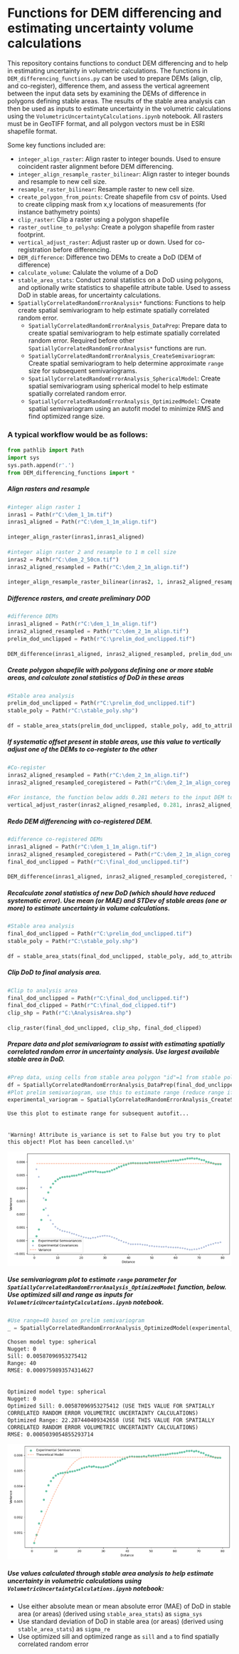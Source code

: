 # Functions for DEM differencing and estimating uncertainty volume calculations 

This repository contains functions to conduct DEM differencing and to help in estimating uncertainty in volumetric calculations.  The functions in `DEM_differencing_functions.py` can be used to prepare DEMs (align, clip, and co-register), difference them, and assess the vertical agreement between the input data sets by examining the DEMs of difference in polygons defining stable areas.  The results of the stable area analysis can then be used as inputs to estimate uncertainty in the volumetric calculations using the `VolumetricUncertaintyCalculations.ipynb` notebook. All rasters must be in GeoTIFF format, and all polygon vectors must be in ESRI shapefile format.

Some key functions included are:
- `integer_align_raster`: Align raster to integer bounds. Used to ensure coincident raster alignment before DEM differencing.
- `integer_align_resample_raster_bilinear`: Align raster to integer bounds and resample to new cell size. 
- `resample_raster_bilinear`: Resample raster to new cell size.
- `create_polygon_from_points`: Create shapefile from csv of points.  Used to create clipping mask from x,y locations of measurements (for instance bathymetry points)
- `clip_raster`: Clip a raster using a polygon shapefile
- `raster_outline_to_polyshp`: Create a polygon shapefile from raster footprint.
- `vertical_adjust_raster`: Adjust raster up or down. Used for co-registration before differencing.
- `DEM_difference`: Difference two DEMs to create a DoD (DEM of difference)
- `calculate_volume`: Calulate the volume of a DoD
- `stable_area_stats`: Conduct zonal statistics on a DoD using polygons, and optionally write statistics to shapefile attribute table. Used to assess DoD in stable areas, for uncertainty calculations.
- `SpatiallyCorrelatedRandomErrorAnalysis*` functions:  Functions to help create spatial semivariogram to help estimate spatially correlated random error.
    - `SpatiallyCorrelatedRandomErrorAnalysis_DataPrep`: Prepare data to create spatial semivariogram to help estimate spatially correlated random error.  Required before other `SpatiallyCorrelatedRandomErrorAnalysis*` functions are run.
    - `SpatiallyCorrelatedRandomErrorAnalysis_CreateSemivariogram`: Create spatial semivariogram to help determine approximate `range` size for subsequent semivariograms.
    - `SpatiallyCorrelatedRandomErrorAnalysis_SphericalModel`: Create spatial semivariogram using spherical model to help estimate spatially correlated random error.
    - `SpatiallyCorrelatedRandomErrorAnalysis_OptimizedModel`: Create spatial semivariogram using an autofit model to minimize RMS and find optimized range size.

### A typical workflow would be as follows: 


```python
from pathlib import Path
import sys
sys.path.append(r'.')
from DEM_differencing_functions import *
```

##### Align rasters and resample 


```python
#integer align raster 1
inras1 = Path(r"C:\dem_1_1m.tif")
inras1_aligned = Path(r"C:\dem_1_1m_align.tif")

integer_align_raster(inras1,inras1_aligned)

#integer align raster 2 and resample to 1 m cell size
inras2 = Path(r"C:\dem_2_50cm.tif")
inras2_aligned_resampled = Path(r"C:\dem_2_1m_align.tif")

integer_align_resample_raster_bilinear(inras2, 1, inras2_aligned_resampled)
```

##### Difference rasters, and create preliminary DOD


```python
#difference DEMs
inras1_aligned = Path(r"C:\dem_1_1m_align.tif")
inras2_aligned_resampled = Path(r"C:\dem_2_1m_align.tif")
prelim_dod_unclipped = Path(r"C:\prelim_dod_unclipped.tif")

DEM_difference(inras1_aligned, inras2_aligned_resampled, prelim_dod_unclipped)
```

##### Create polygon shapefile with polygons defining one or more stable areas, and calculate zonal statistics of DoD in these areas


```python
#Stable area analysis
prelim_dod_unclipped = Path(r"C:\prelim_dod_unclipped.tif")
stable_poly = Path(r"C:\stable_poly.shp")

df = stable_area_stats(prelim_dod_unclipped, stable_poly, add_to_attribute_table=False)
```

##### If systematic offset present in stable areas, use this value to vertically adjust one of the DEMs to co-register to the other


```python
#Co-register
inras2_aligned_resampled = Path(r"C:\dem_2_1m_align.tif")
inras2_aligned_resampled_coregistered = Path(r"C:\dem_2_1m_align_coreg.tif")

#For instance, the function below adds 0.281 meters to the input DEM to vertically adjust it upward.
vertical_adjust_raster(inras2_aligned_resampled, 0.281, inras2_aligned_resampled_coregistered)
```

##### Redo DEM differencing with co-registered DEM.


```python
#difference co-registered DEMs
inras1_aligned = Path(r"C:\dem_1_1m_align.tif")
inras2_aligned_resampled_coregistered = Path(r"C:\dem_2_1m_align_coreg.tif")
final_dod_unclipped = Path(r"C:\final_dod_unclipped.tif")

DEM_difference(inras1_aligned, inras2_aligned_resampled_coregistered, final_dod_unclipped)
```

##### Recalculate zonal statistics of new DoD (which should have reduced systematic error).  Use mean (or MAE) and STDev of stable areas (one or more) to estimate uncertainty in volume calculations.


```python
#Stable area analysis
final_dod_unclipped = Path(r"C:\prelim_dod_unclipped.tif")
stable_poly = Path(r"C:\stable_poly.shp")

df = stable_area_stats(final_dod_unclipped, stable_poly, add_to_attribute_table=False)
```

##### Clip DoD to final analysis area.


```python
#Clip to analysis area
final_dod_unclipped = Path(r"C:\final_dod_unclipped.tif")
final_dod_clipped = Path(r"C:\final_dod_clipped.tif")
clip_shp = Path(r"C:\AnalysisArea.shp")

clip_raster(final_dod_unclipped, clip_shp, final_dod_clipped)
```

##### Prepare data and plot semivariogram to assist with estimating spatially correlated random error in uncertainty analysis.  Use largest available stable area in DoD.


```python
#Prep data, using cells from stable area polygon "id"=1 from stable polygon shapefile
df = SpatiallyCorrelatedRandomErrorAnalysis_DataPrep(final_dod_unclipped, stable_poly, poly_id_field='id', poly_id=1)
#Plot prelim semivariogram, use this to estimate range (reduce range if needed for plotting)
experimental_variogram = SpatiallyCorrelatedRandomErrorAnalysis_CreateSemivariogram(df,1, max_range=80)
```

    Use this plot to estimate range for subsequent autofit...
    
    
    'Warning! Attribute is_variance is set to False but you try to plot this object! Plot has been cancelled.\n'
    


    
![png](README_files/README_19_1.png)
    


##### Use semivariogram plot to estimate `range` parameter for `SpatiallyCorrelatedRandomErrorAnalysis_OptimizedModel` function, below. Use optimized sill and range as inputs for `VolumetricUncertaintyCalculations.ipynb` notebook.


```python
#Use range=40 based on prelim semivariogram
_ = SpatiallyCorrelatedRandomErrorAnalysis_OptimizedModel(experimental_variogram, var_range=40)
```

    Chosen model type: spherical
    Nugget: 0
    Sill: 0.00587096953275412
    Range: 40
    RMSE: 0.0009759893574314627
    
    
    Optimized model type: spherical
    Nugget: 0
    Optimized Sill: 0.00587096953275412 (USE THIS VALUE FOR SPATIALLY CORRELATED RANDOM ERROR VOLUMETRIC UNCERTAINTY CALCULATIONS)
    Optimized Range: 22.287440409342658 (USE THIS VALUE FOR SPATIALLY CORRELATED RANDOM ERROR VOLUMETRIC UNCERTAINTY CALCULATIONS)
    RMSE: 0.0005039054855293714
    


    
![png](README_files/README_21_1.png)
    


##### Use values calculated through stable area analysis to help estimate uncertainty in volumetric calculations using `VolumetricUncertaintyCalculations.ipynb` notebook:

- Use either absolute mean or mean absolute error (MAE) of DoD in stable area (or areas) (derived using `stable_area_stats`) as `sigma_sys`
- Use standard deviation of DoD in stable area (or areas) (derived using `stable_area_stats`) as `sigma_re`
- Use optimized sill and optimized range as `sill` and `a` to find spatially correlated random error


```python

```
